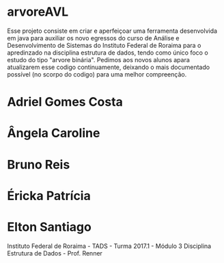 # arvoreAVL
Esse projeto consiste em criar e aperfeiçoar uma ferramenta desenvolvida em java para auxiliar os novo egressos do curso de 
Análise e Desenvolvimento de Sistemas do Instituto Federal de Roraima para o apredinzado na disciplina 
estrutura de dados, tendo como único foco o estudo do tipo "arvore binária". Pedimos aos novos alunos apara atualizarem
esse codigo continuamente, deixando o mais documentado possível (no scorpo do codigo) para uma melhor compreenção.

# Adriel Gomes Costa
# Ângela Caroline
# Bruno Reis
# Éricka Patrícia
# Elton Santiago

Instituto Federal de Roraima - TADS - Turma 2017.1 - Módulo 3
Disciplina Estrutura de Dados - Prof. Renner
